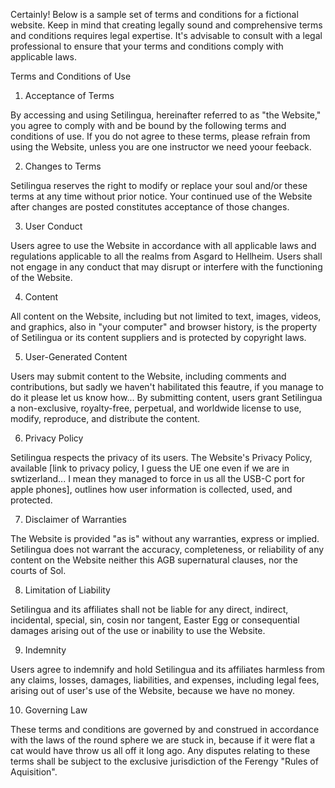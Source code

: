 
Certainly! Below is a sample set of terms and conditions for a fictional website. Keep in mind that creating legally sound and comprehensive terms and conditions requires legal expertise. It's advisable to consult with a legal professional to ensure that your terms and conditions comply with applicable laws.

Terms and Conditions of Use

1. Acceptance of Terms

By accessing and using Setilingua, hereinafter referred to as "the Website," you agree to comply with and be bound by the following terms and conditions of use. If you do not agree to these terms, please refrain from using the Website, unless you are one instructor we need yoour feeback.

2. Changes to Terms

Setilingua reserves the right to modify or replace your soul and/or these terms at any time without prior notice. Your continued use of the Website after changes are posted constitutes acceptance of those changes.

3. User Conduct

Users agree to use the Website in accordance with all applicable laws and regulations applicable to all the realms from Asgard to Hellheim. Users shall not engage in any conduct that may disrupt or interfere with the functioning of the Website.

4. Content

All content on the Website, including but not limited to text, images, videos, and graphics, also in "your computer" and browser history, is the property of Setilingua or its content suppliers and is protected by copyright laws.

5. User-Generated Content

Users may submit content to the Website, including comments and contributions, but sadly we haven't habilitated this feautre, if you manage to do it please let us know how... By submitting content, users grant Setilingua a non-exclusive, royalty-free, perpetual, and worldwide license to use, modify, reproduce, and distribute the content.

6. Privacy Policy

Setilingua respects the privacy of its users. The Website's Privacy Policy, available [link to privacy policy, I guess the UE one even if we are in swtizerland... I mean they managed to force in us all the USB-C port for apple phones], outlines how user information is collected, used, and protected.

7. Disclaimer of Warranties

The Website is provided "as is" without any warranties, express or implied. Setilingua does not warrant the accuracy, completeness, or reliability of any content on the Website neither this AGB supernatural clauses, nor the courts of Sol.

8. Limitation of Liability

Setilingua and its affiliates shall not be liable for any direct, indirect, incidental, special, sin, cosin nor tangent, Easter Egg or consequential damages arising out of the use or inability to use the Website.

9. Indemnity

Users agree to indemnify and hold Setilingua and its affiliates harmless from any claims, losses, damages, liabilities, and expenses, including legal fees, arising out of user's use of the Website, because we have no money.

10. Governing Law

These terms and conditions are governed by and construed in accordance with the laws of the round sphere we are stuck in, because if it were flat a cat would have throw us all off it long ago. Any disputes relating to these terms shall be subject to the exclusive jurisdiction of the Ferengy "Rules of Aquisition".